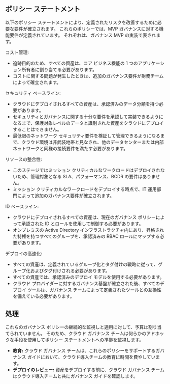<!-- TEMPLATE FILE - DO NOT ADD METADATA -->
<!-- markdownlint-disable MD002 MD041 -->

## <a name="policy-statements"></a>ポリシー ステートメント

以下のポリシー ステートメントにより、定義されたリスクを改善するために必要な要件が確立されます。 これらのポリシーでは、MVP ガバナンスに対する機能要件が定義されています。 それぞれは、ガバナンス MVP の実装で表されます。

コスト管理:

- 追跡目的のため、すべての資産は、コア ビジネス機能の 1 つのアプリケーション所有者に割り当てる必要があります。
- コストに関する問題が発生したときは、追加のガバナンス要件が財務チームによって確立されます。

セキュリティ ベースライン:

- クラウドにデプロイされるすべての資産は、承認済みのデータ分類を持つ必要があります。
- セキュリティとガバナンスに関する十分な要件を承認して実装できるようになるまで、保護対象レベルのデータと識別された資産をクラウドにデプロイすることはできません。
- 最低限のネットワーク セキュリティ要件を検証して管理できるようになるまで、クラウド環境は非武装地帯と見なされ、他のデータセンターまたは内部ネットワークと同様の接続要件を満たす必要があります。

リソースの整合性:

- このステージではミッション クリティカルなワークロードはデプロイされないため、管理対象となる SLA、パフォーマンス、BCDR の要件はありません。
- ミッション クリティカルなワークロードをデプロイする時点で、IT 運用部門によって追加のガバナンス要件が確立されます。

ID ベースライン:

- クラウドにデプロイされるすべての資産は、現在のガバナンス ポリシーによって承認された ID とロールを使用して制御する必要があります。
- オンプレミスの Active Directory インフラストラクチャ内にあり、昇格された特権を持つすべてのグループを、承認済みの RBAC ロールにマップする必要があります。

デプロイの高速化:

- すべての資産は、定義されているグループ化とタグ付けの戦略に従って、グループ化およびタグ付けされる必要があります。
- すべての資産では、承認済みのデプロイ モデルを使用する必要があります。
- クラウド プロバイダーに対するガバナンス基盤が確立された後、すべてのデプロイ ツールは、ガバナンス チームによって定義されたツールとの互換性を備えている必要があります。

## <a name="processes"></a>処理

これらのガバナンス ポリシーの継続的な監視しと適用に対して、予算は割り当てられていません。 そのため、クラウド ガバナンス チームは何らかのアドホックな手段を使用してポリシー ステートメントへの準拠を監視します。

- **教育:** クラウド ガバナンス チームは、これらのポリシーをサポートするガバナンス ガイドにおいて、クラウド導入チームの教育に時間を費やしています。
- **デプロイのレビュー:** 資産をデプロイする前に、クラウド ガバナンス チームはクラウド導入チームと共にガバナンス ガイドを確認します。
